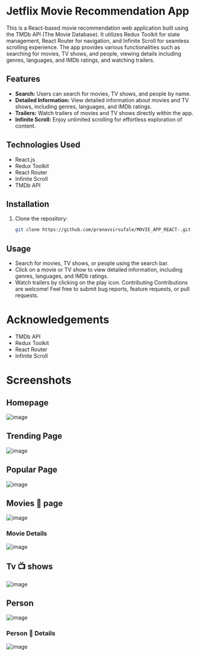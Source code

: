 # Jetflix Movie Recommendation App

This is a React-based movie recommendation web application built using the TMDb API (The Movie Database). It utilizes Redux Toolkit for state management, React Router for navigation, and Infinite Scroll for seamless scrolling experience. The app provides various functionalities such as searching for movies, TV shows, and people, viewing details including genres, languages, and IMDb ratings, and watching trailers.

## Features

- **Search:** Users can search for movies, TV shows, and people by name.
- **Detailed Information:** View detailed information about movies and TV shows, including genres, languages, and IMDb ratings.
- **Trailers:** Watch trailers of movies and TV shows directly within the app.
- **Infinite Scroll:** Enjoy unlimited scrolling for effortless exploration of content.

## Technologies Used

- React.js
- Redux Toolkit
- React Router
- Infinite Scroll
- TMDb API

## Installation

1. Clone the repository:

   ```bash
   git clone https://github.com/pranavsirsufale/MOVIE_APP_REACT-.git
    ```

## Usage
- Search for movies, TV  shows, or people using the search bar.
- Click on a movie or TV show to view detailed information, including genres, languages, and IMDb ratings.
- Watch trailers by clicking on the play icon.
Contributing
Contributions are welcome! Feel free to submit bug reports, feature requests, or pull requests.



# Acknowledgements
- TMDb API
- Redux Toolkit
- React Router
- Infinite Scroll


# Screenshots
## Homepage
![image](https://github.com/pranavsirsufale/MOVIE_APP_REACT-/assets/129425722/3d2b4e38-860f-4942-903d-06c42d9be637)

## Trending Page 
![image](https://github.com/pranavsirsufale/MOVIE_APP_REACT-/assets/129425722/785c7a36-1b90-4252-81b4-0391da6303bd)

## Popular Page 
![image](https://github.com/pranavsirsufale/MOVIE_APP_REACT-/assets/129425722/e2f2b4b5-ad74-4904-a193-331ea66a4e7f)

## Movies 🎥 page
![image](https://github.com/pranavsirsufale/MOVIE_APP_REACT-/assets/129425722/1ba25756-2c3b-49e9-817f-c5cdd51871b0)

### Movie Details 
![image](https://github.com/pranavsirsufale/MOVIE_APP_REACT-/assets/129425722/ebdcc2b6-cf74-4ba2-8c7b-88d9df58bfda)

## Tv 📺 shows
![image](https://github.com/pranavsirsufale/MOVIE_APP_REACT-/assets/129425722/d9918008-2156-447d-8151-52478e16adc4)

## Person 
![image](https://github.com/pranavsirsufale/MOVIE_APP_REACT-/assets/129425722/479f07ee-2364-405d-b50d-2c32b35d263b)
### Person 👨 Details 
![image](https://github.com/pranavsirsufale/MOVIE_APP_REACT-/assets/129425722/41a97b62-1d39-4735-958d-f081653a9afa)
